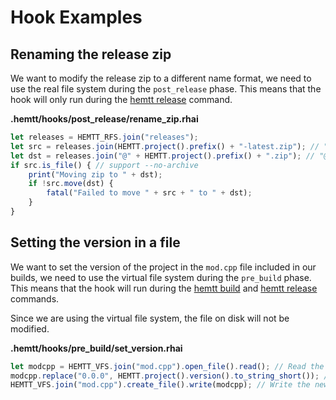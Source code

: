 # Hook Examples

## Renaming the release zip

We want to modify the release zip to a different name format, we need to use the real file system during the `post_release` phase. This means that the hook will only run during the [hemtt release](../../commands/release.md) command.

**.hemtt/hooks/post_release/rename_zip.rhai**

```js
let releases = HEMTT_RFS.join("releases");
let src = releases.join(HEMTT.project().prefix() + "-latest.zip"); // "prefix-latest.zip"
let dst = releases.join("@" + HEMTT.project().prefix() + ".zip"); // "@prefix.zip"
if src.is_file() { // support --no-archive
    print("Moving zip to " + dst);
    if !src.move(dst) {
        fatal("Failed to move " + src + " to " + dst);
    }
}
```

## Setting the version in a file

We want to set the version of the project in the `mod.cpp` file included in our builds, we need to use the virtual file system during the `pre_build` phase. This means that the hook will run during the [hemtt build](../../commands/build.md) and [hemtt release](../../commands/release.md) commands.

Since we are using the virtual file system, the file on disk will not be modified.

**.hemtt/hooks/pre_build/set_version.rhai**

```js
let modcpp = HEMTT_VFS.join("mod.cpp").open_file().read(); // Read the contents of mod.cpp
modcpp.replace("0.0.0", HEMTT.project().version().to_string_short()); // Replace the placeholder version with the actual version
HEMTT_VFS.join("mod.cpp").create_file().write(modcpp); // Write the new contents over the old contents
```
